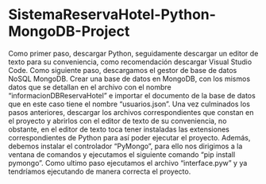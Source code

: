 # SistemaReservaHotel-Python-MongoDB-Project
Como primer paso, descargar Python, seguidamente descargar un editor de texto para su conveniencia, como recomendación descargar Visual Studio Code.
Como siguiente paso, descargamos el gestor de base de datos NoSQL MongoDB.
Crear una base de datos en MongoDB, con los mismos datos que se detallan en el archivo con el nombre “informacionDBReservaHotel” e importar el documento de la base de datos que en este caso tiene el nombre “usuarios.json”.
Una vez culminados los pasos anteriores, descargar los archivos correspondientes que constan en el proyecto y abrirlos con el editor de texto de su conveniencia, no obstante, en el editor de texto toca tener instaladas las extensiones correspondientes de Python para así poder ejecutar el proyecto. 
Además, debemos instalar el controlador “PyMongo”, para ello nos dirigimos a la ventana de comandos y ejecutamos el siguiente comando “pip install pymongo”. 
Como ultimo paso ejecutamos el archivo “interface.pyw” y ya tendríamos ejecutando de manera correcta el proyecto.
